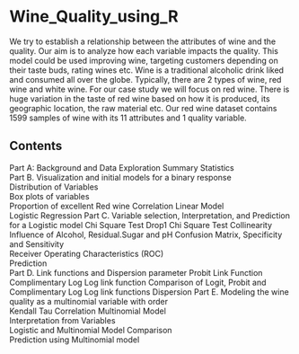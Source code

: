 # Wine_Quality_using_R
We try to establish a relationship between the attributes of wine and the quality. Our aim is to analyze how each variable impacts the quality. This model could be used improving wine, targeting customers depending on their taste buds, rating wines etc.
Wine is a traditional alcoholic drink liked and consumed all over the globe. Typically, there are 2 types of wine, red wine and white wine. For our case study we will focus on red wine. There is huge variation in the taste of red wine based on how it is produced, its geographic location, the raw material etc. Our red wine dataset contains 1599 samples of wine with its 11 attributes and 1 quality variable.

## Contents
Part A: Background and Data Exploration	
Summary Statistics	
Part B. Visualization and initial models for a binary response	
Distribution of Variables	
Box plots of variables	
Proportion of excellent Red wine
Correlation	
Linear Model	
Logistic Regression	
Part C. Variable selection, Interpretation, and Prediction for a Logistic model	
Chi Square Test	
Drop1 Chi Square Test
Collinearity	
Influence of Alcohol, Residual.Sugar and pH	
Confusion Matrix, Specificity and Sensitivity	
Receiver Operating Characteristics (ROC)	
Prediction	
Part D. Link functions and Dispersion parameter	
Probit Link Function	
Complimentary Log Log link function	
Comparison of Logit, Probit and Complimentary Log Log link functions
Dispersion
Part E. Modeling the wine quality as a multinomial variable with order	
Kendall Tau Correlation	
Multinomial Model	
Interpretation from Variables	
Logistic and Multinomial Model Comparison	
Prediction using Multinomial model


